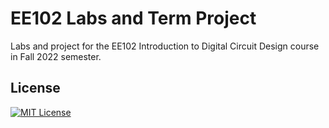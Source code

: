
# EE102 Labs and Term Project

Labs and project for the EE102 Introduction to Digital Circuit Design course in Fall 2022 semester.


## License


[![MIT License](https://img.shields.io/badge/License-MIT-green.svg)](https://choosealicense.com/licenses/mit/)

  